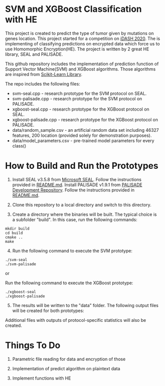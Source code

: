 SVM and XGBoost Classification with HE 
=====================================
This project is created to predict the type of tumor given by mutations on genes location. This project started for a competition on [iDASH 2020](http://www.humangenomeprivacy.org/2020/competition-tasks.html).
The is implementing of classifying predictions on encrypted data which force us to use Homomorphic Encryption(HE). 
The project is written by 2 great HE library, SEAL and PALISADE.

This github repository includes the implementation of prediction function of Support Vector Machine(SVM) and XGBoost algorithms.
Those algorithms are inspired from [Scikit-Learn Library](https://scikit-learn.org/stable/index.html).

The repo includes the following files:
* svm-seal.cpp - research prototype for the SVM protocol on SEAL.
* svm-palisade.cpp - research prototype for the SVM protocol on PALISADE.
* xgboost-seal.cpp - research prototype for the XGBoost protocol on SEAL.
* xgboost-palisade.cpp - research prototype for the XGBoost protocol on PALISADE.
* data/random_sample.csv - an artificial random data set including 46327 features, 200 location (provided solely for demonstration purposes). 
* data/model_parameters.csv - pre-trained model parameters for every class()
 
How to Build and Run the Prototypes
=====================================

1. Install SEAL v3.5.8 from [Microsoft SEAL](https://github.com/microsoft/SEAL). Follow the instructions provided in [README.md](https://github.com/microsoft/SEAL/blob/master/README.md).
   Install PALISADE v1.9.1 from [PALISADE Development Repository](https://gitlab.com/palisade/palisade-development/-/tree/release-v1.9.1). Follow the instructions provided in [README.md](https://gitlab.com/palisade/palisade-development/-/blob/release-v1.9.1/README.md).
   

2. Clone this repository to a local directory and switch to this directory. 

3. Create a directory where the binaries will be built. The typical choice is a subfolder "build". In this case, run the following commands:
```
mkdir build
cd build
cmake ..
make
```
4. Run the following command to execute the SVM prototype:
```
./svm-seal
./svm-palisade 
```

or

Run the following command to execute the XGBoost prototype:
```
./xgboost-seal
./xgboost-palisade
```

5. The results will be written to the "data" folder. The following output files will be created for both prototypes:


Additional files with outputs of protocol-specific statistics will also be created.

Things To Do
=====================================

1. Parametric file reading for data and encryption of those 

2. Implementation of predict algorithm on plaintext data

3. Implement functions  with HE 
